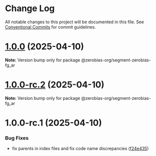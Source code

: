 # Change Log

All notable changes to this project will be documented in this file.
See [Conventional Commits](https://conventionalcommits.org) for commit guidelines.

# [1.0.0](https://github.com/zerobias-org/segment/compare/@zerobias-org/segment-zerobias-fg_ar@1.0.0-rc.2...@zerobias-org/segment-zerobias-fg_ar@1.0.0) (2025-04-10)

**Note:** Version bump only for package @zerobias-org/segment-zerobias-fg_ar





# [1.0.0-rc.2](https://github.com/zerobias-org/segment/compare/@zerobias-org/segment-zerobias-fg_ar@1.0.0-rc.1...@zerobias-org/segment-zerobias-fg_ar@1.0.0-rc.2) (2025-04-10)

**Note:** Version bump only for package @zerobias-org/segment-zerobias-fg_ar





# 1.0.0-rc.1 (2025-04-10)


### Bug Fixes

* fix parents in index files and fix code name discrepancies ([f24e435](https://github.com/zerobias-org/segment/commit/f24e4352453caaa05074cc6bb66ee8ed21a4f11d))
